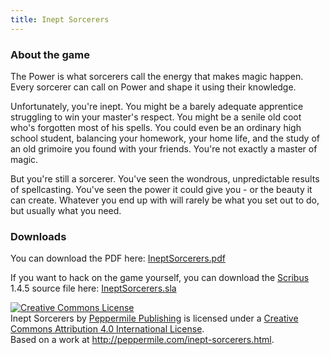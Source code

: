 ```yaml
---
title: Inept Sorcerers
---
```


### About the game

The Power is what sorcerers call the energy that makes magic happen.
Every sorcerer can call on Power and shape it using their knowledge.

Unfortunately, you're inept.
You might be a barely adequate apprentice struggling to win your master's respect.
You might be a senile old coot who's forgotten most of his spells.
You could even be an ordinary high school student, balancing your homework,
your home life, and the study of an old grimoire you found with your friends.
You're not exactly a master of magic.

But you're still a sorcerer.
You've seen the wondrous, unpredictable results of spellcasting.
You've seen the power it could give you - or the beauty it can create.
Whatever you end up with will rarely be what you set out to do,
but usually what you need.

### Downloads

You can download the PDF here:
[IneptSorcerers.pdf](/assets/IneptSorcerers.pdf)

If you want to hack on the game yourself, you can download
the [Scribus](http://www.scribus.net/) 1.4.5 source file here:
[IneptSorcerers.sla](/assets/IneptSorcerers.sla)

<a rel="license" href="http://creativecommons.org/licenses/by/4.0/"><img alt="Creative Commons License" style="border-width:0" src="https://i.creativecommons.org/l/by/4.0/88x31.png" /></a><br /><span xmlns:dct="http://purl.org/dc/terms/" href="http://purl.org/dc/dcmitype/Text" property="dct:title" rel="dct:type">Inept Sorcerers</span> by <a xmlns:cc="http://creativecommons.org/ns#" href="http://peppermile.com/" property="cc:attributionName" rel="cc:attributionURL">Peppermile Publishing</a> is licensed under a <a rel="license" href="http://creativecommons.org/licenses/by/4.0/">Creative Commons Attribution 4.0 International License</a>.<br />Based on a work at <a xmlns:dct="http://purl.org/dc/terms/" href="http://peppermile.com/inept-sorcerers.html" rel="dct:source">http://peppermile.com/inept-sorcerers.html</a>.
